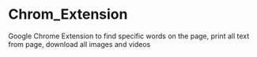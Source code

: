 # Chrom_Extension
Google Chrome Extension to find specific words on the page, print all text from page, download all images and videos 
